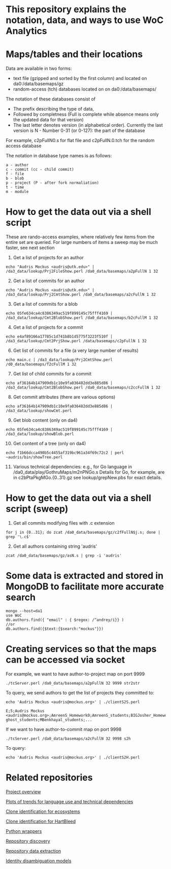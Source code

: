 # This repository explains the notation, data, and ways to use WoC Analytics

# Maps/tables and their locations 

Data are available in two forms:

   - text file (gzipped and sorted by the first column) and located on da0:/data/basemaps/gz 
   - random-access (tch) databases located on on da0:/data/basemaps/


The notation of these databases consist of

   - The prefix describing the type of data,
   - Followed by completness (Full is complete while absence means only the updated data for that version)
   - The last letter denotes version (in alphabetical
    order). Currently the last version is N
	- Number  0-31 (or 0-127): the part of the database

For example, c2pFullN0.s for flat file and c2pFullN.0.tch for the
random access database

The notation in database type names is as follows:
```
a - author
c - commit (cc - child commit)
f - file
b - blob
p - project (P - after fork normaliation)
t - time 
m - module
```

# How to get the data out via a shell script
These are rando-access examples, where relatively few items from the entire set are queried. For large numbers of items a sweep may be much faster, see next section

1. Get a list of projects for an author
```
echo "Audris Mockus <audris@utk.edu>" | /da3_data/lookup/Prj2FileShow.perl /da0_data/basemaps/a2pFullN 1 32
```

2. Get a list of commits for an author
```
echo "Audris Mockus <audris@utk.edu>" | /da3_data/lookup/Prj2CmtShow.perl /da0_data/basemaps/a2cFullN 1 32
```

3. Get a list of commits for a blob
```
echo 05fe634ca4c8386349ac519f899145c75fff4169 | /da3_data/lookup/Cmt2BlobShow.perl /da0_data/basemaps/b2cFullM 1 32
```

4. Get a list of projects for a commit
```
echo e4af89166a17785c1d741b8b1d5775f3223f510f | /da3_data/lookup/Cmt2PrjShow.perl /data/basemaps/c2pFullN 1 32
```

6. Get list of commits for a file (a very large number of results)
```
echo main.c | /da3_data/lookup/Prj2CmtShow.perl /d0_data/basemaps/f2cFullM 1 32
```

7. Get list of child commits for a commit
```
echo af36164b147909db1c10e9fa036482dd3e885d86 | /da3_data/lookup/Cmt2BlobShow.perl /da0_data/basemaps/c2ccFullN 1 32
```

8. Get commit attributes (there are various options)
```
echo af36164b147909db1c10e9fa036482dd3e885d86 | /da3_data/lookup/showCmt.perl
```

9. Get blob content (only on da4)
```
echo 05fe634ca4c8386349ac519f899145c75fff4169 | /da3_data/lookup/showBlob.perl
```

10. Get content of a tree (only on da4)
```
echo f1b66dcca490b5c4455af319bc961a34f69c72c2 | perl ~audris/bin/showTree.perl
```

11. Various technical dependencies: e.g., for Go language in /da0_data/play/GothruMaps/m2nPNGo.s 
Details for Go, for example, are in c2bPtaPkgMGo.{0..31}.gz
see lookup/grepNew.pbs for exact details.

# How to get the data out via a shell script (sweep)

1. Get all commits modifying files with .c extension
```
for j in {0..31}; do zcat /da0_data/basemaps/gz/c2fFullN$j.s; done | grep '\.c$'
```
2. Get all authors containing string 'audris'
```
zcat /da0_data/basemaps/gz/asN.s | grep -i 'audris'
```

# Some data is extracted and stored in MongoDB to facilitate more accurate search
```
mongo --host=da1
use WoC
db.authors.find({ "email" : { $regex: /^andrey/i}} )
//or
db.authors.find({$text:{$search:"mockus"}})
```

# Creating services so that the maps can be accessed via socket
For example, we want to have author-to-project map on port 9999
```
./tcServer.perl /da0_data/basemaps/a2pFullN 32 9999 str2str
```

To query, we send authors to get the list of projects they committed
to:
```
echo 'Audris Mockus <audris@mockus.org>' | ./clientS2S.perl

E;5;Audris Mockus <audris@mockus.org>;AmreenS_Homework0;AmreenS_students;BIGJosher_Homework0;CaptainEmerson_chapters;CodyJae_students;Curtis017_students;Justa-ghost_students;MBenkhayal_students;...
```

If we want to have author-to-commit map on port 9998
```
./tcServer.perl /da0_data/basemaps/a2cFullN 32 9998 s2h
```

To query:
```
echo 'Audris Mockus <audris@mockus.org>' | ./clientS2H.perl
```


# Related repositories

[Project overview](https://bitbucket.org/swsc/overview)

[Plots of trends for language use and technical dependencies](https://github.com/ssc-oscar/plots)

[Clone identification for ecosystems](https://github.com/ssc-oscar/clone-detector)

[Clone identification for HartBleed](https://github.com/ssc-oscar/HBL)

[Python wrappers](https://github.com/ssc-oscar/oscar.py)

[Repository discovery](https://github.com/ssc-oscar/gather)

[Repository data extraction](https://github.com/ssc-oscar/libgit2)

[Identity disambiguation models](https://github.com/ssc-oscar/fingerprinting)
